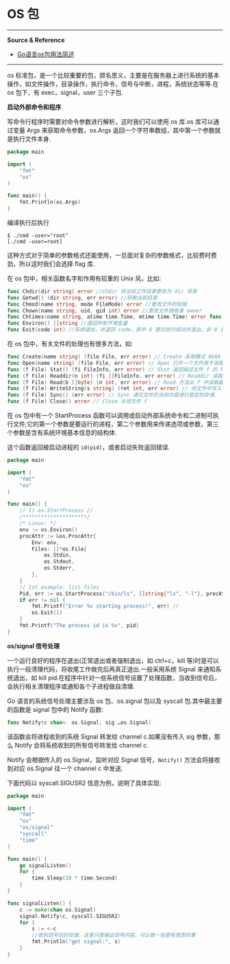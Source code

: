 # OS 包

---

**Source & Reference**

- [Go语言os包用法简述](http://c.biancheng.net/view/5572.html)

---

os 标准包，是一个比较重要的包，顾名思义，主要是在服务器上进行系统的基本操作，如文件操作，目录操作，执行命令，信号与中断，进程，系统状态等等.在 os 包下，有 exec，signal，user 三个子包.

**启动外部命令和程序**

写命令行程序时需要对命令参数进行解析，这时我们可以使用 os 库.os 库可以通过变量 Args 来获取命令参数，os.Args 返回一个字符串数组，其中第一个参数就是执行文件本身.
```go
package main

import (
    "fmt"
    "os"
)

func main() {
    fmt.Println(os.Args)
}
```

编译执行后执行
```
$ ./cmd -user="root"
[./cmd -user=root]
```

这种方式对于简单的参数格式还能使用，一旦面对复杂的参数格式，比较费时费劲，所以这时我们会选择 flag 库.

在 os 包中，相关函数名字和作用有较重的 Unix 风，比如:
```go
func Chdir(dir string) error //chdir 将当前工作目录更改为 dir 目录
func Getwd() (dir string, err error) //获取当前目录
func Chmod(name string, mode FileMode) error //更改文件的权限
func Chown(name string, uid, gid int) error //更改文件拥有者 owner
func Chtimes(name string, atime time.Time, mtime time.Time) error func Clearenv() //清除所有环境变量(慎用)
func Environ() []string //返回所有环境变量
func Exit(code int) //系统退出，并返回 code，其中 0 表示执行成功并退出，非 0 表示错误并退出
```

在 os 包中，有关文件的处理也有很多方法，如:
```go
func Create(name string) (file File, err error) // Create 采用模式 0666 创建一个名为 name 的文件，如果文件已存在会截断它(为空文件)
func Open(name string) (file File, err error) // Open 打开一个文件用于读取.
func (f File) Stat() (fi FileInfo, err error) // Stat 返回描述文件 f 的 FileInfo 类型值
func (f File) Readdir(n int) (fi []FileInfo, err error) // Readdir 读取目录 f 的内容，返回一个有 n 个成员的 []FileInfo
func (f File) Read(b []byte) (n int, err error) // Read 方法从 f 中读取最多 len(b) 字节数据并写入 b
func (f File) WriteString(s string) (ret int, err error) // 向文件中写入字符串
func (f File) Sync() (err error) // Sync 递交文件的当前内容进行稳定的存储.
func (f File) Close() error // Close 关闭文件 f
```

在 os 包中有一个 StartProcess 函数可以调用或启动外部系统命令和二进制可执行文件;它的第一个参数是要运行的进程，第二个参数用来传递选项或参数，第三个参数是含有系统环境基本信息的结构体.

这个函数返回被启动进程的 `id(pid)`，或者启动失败返回错误.
```go
package main

import (
    "fmt"
    "os"
)

func main() {
    // 1) os.StartProcess //
    /*********************/
    /* Linux: */
    env := os.Environ()
    procAttr := &os.ProcAttr{
        Env: env,
        Files: []*os.File{
            os.Stdin,
            os.Stdout,
            os.Stderr,
        },
    }
    // 1st example: list files
    Pid, err := os.StartProcess("/bin/ls", []string{"ls", "-l"}, procAttr)
    if err != nil {
        fmt.Printf("Error %v starting process!", err) //
        os.Exit(1)
    }
    fmt.Printf("The process id is %v", pid)
}
```

**os/signal 信号处理**

一个运行良好的程序在退出(正常退出或者强制退出，如 ctrl+c，kill 等)时是可以执行一段清理代码，将收尾工作做完后再真正退出.一般采用系统 Signal 来通知系统退出，如 kill pid.在程序中针对一些系统信号设置了处理函数，当收到信号后，会执行相关清理程序或通知各个子进程做自清理.

Go 语言的系统信号处理主要涉及 os 包、os.signal 包以及 syscall 包.其中最主要的函数是 signal 包中的 Notify 函数:
```go
func Notify(c chan<- os.Signal, sig …os.Signal)
```

该函数会将进程收到的系统 Signal 转发给 channel c.如果没有传入 sig 参数，那么 Notify 会将系统收到的所有信号转发给 channel c.

Notify 会根据传入的 os.Signal，监听对应 Signal 信号，`Notify()` 方法会将接收到对应 os.Signal 往一个 channel c 中发送.

下面代码以 syscall.SIGUSR2 信息为例，说明了具体实现:
```go
package main

import (
    "fmt"
    "os"
    "os/signal"
    "syscall"
    "time"
)

func main() {
    go signalListen()
    for {
        time.Sleep(10 * time.Second)
    }
}

func signalListen() {
    c := make(chan os.Signal)
    signal.Notify(c, syscall.SIGUSR2)
    for {
        s := <-c
        //收到信号后的处理，这里只是输出信号内容，可以做一些更有意思的事
        fmt.Println("get signal:", s)
    }
}
```
